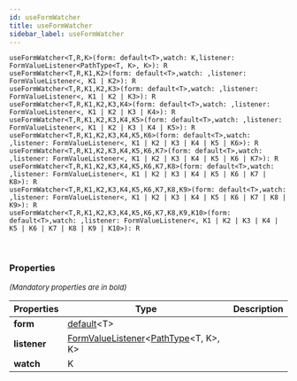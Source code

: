 ```yaml
---
id: useFormWatcher
title: useFormWatcher
sidebar_label: useFormWatcher
---
```


```tsx
useFormWatcher<T,R,K>(form: default<T>,watch: K,listener: FormValueListener<PathType<T, K>, K>): R
useFormWatcher<T,R,K1,K2>(form: default<T>,watch: ,listener: FormValueListener<, K1 | K2>): R
useFormWatcher<T,R,K1,K2,K3>(form: default<T>,watch: ,listener: FormValueListener<, K1 | K2 | K3>): R
useFormWatcher<T,R,K1,K2,K3,K4>(form: default<T>,watch: ,listener: FormValueListener<, K1 | K2 | K3 | K4>): R
useFormWatcher<T,R,K1,K2,K3,K4,K5>(form: default<T>,watch: ,listener: FormValueListener<, K1 | K2 | K3 | K4 | K5>): R
useFormWatcher<T,R,K1,K2,K3,K4,K5,K6>(form: default<T>,watch: ,listener: FormValueListener<, K1 | K2 | K3 | K4 | K5 | K6>): R
useFormWatcher<T,R,K1,K2,K3,K4,K5,K6,K7>(form: default<T>,watch: ,listener: FormValueListener<, K1 | K2 | K3 | K4 | K5 | K6 | K7>): R
useFormWatcher<T,R,K1,K2,K3,K4,K5,K6,K7,K8>(form: default<T>,watch: ,listener: FormValueListener<, K1 | K2 | K3 | K4 | K5 | K6 | K7 | K8>): R
useFormWatcher<T,R,K1,K2,K3,K4,K5,K6,K7,K8,K9>(form: default<T>,watch: ,listener: FormValueListener<, K1 | K2 | K3 | K4 | K5 | K6 | K7 | K8 | K9>): R
useFormWatcher<T,R,K1,K2,K3,K4,K5,K6,K7,K8,K9,K10>(form: default<T>,watch: ,listener: FormValueListener<, K1 | K2 | K3 | K4 | K5 | K6 | K7 | K8 | K9 | K10>): R
```
<br/>



### Properties

<font size="2"><i>(Mandatory properties are in bold)</i></font>

| Properties | Type | Description |
| --------- | ---- | ----------- |
| **form** | [default](/framework-api/classes/FormService.md)<T\> |  |
| **listener** | [FormValueListener](/framework-api/types/FormValueListener.md)<[PathType](/framework-api/types/PathType.md)<T, K\>, K\> |  |
| **watch** | K |  |
